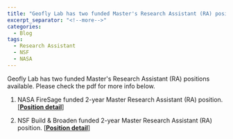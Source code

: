 ```yaml
---
title: "Geofly Lab has two funded Master's Research Assistant (RA) positions available."
excerpt_separator: "<!--more-->"
categories:
  - Blog
tags:
  - Research Assistant
  - NSF
  - NASA
---
```

Geofly Lab has two funded Master's Research Assistant (RA) positions available. Please check the pdf for more info below.

1) NASA FireSage funded 2-year Master Research Assistant (RA) position. [[**Position detail**]](https://www.dropbox.com/scl/fi/t8wz19m1sbzhpl6ezbw3u/NASA-FireSage-Funded-graduate-position-at-SJSU.pdf?rlkey=l5szgcz8fpxic2i9lm9tkvozh&dl=0)

2) NSF Build & Broaden funded 2-year Master Research Assistant (RA) position. [[**Position detail**]](https://www.dropbox.com/scl/fi/ttdw61u2m221nam9h9h9i/NSF-B2-Funded-RA-position-at-SJSU.pdf?rlkey=xz43bpc58ny8bb4g43cofpwj3&dl=0)


